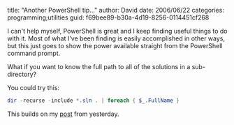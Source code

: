 
title: "Another PowerShell tip..."
author: David
date: 2006/06/22
categories: programming;utilities
guid: f69bee89-b30a-4d19-8256-0114451cf268

I can't help myself, PowerShell is great and I keep finding useful things to do with it. Most of what I've been finding is easily accomplished in other ways, but this just goes to show the power available straight from the PowerShell command prompt.

What if you want to know the full path to all of the solutions in a sub-directory?

You could try this:

```powershell
dir -recurse -include *.sln . | foreach { $_.FullName }
```
    
This builds on my [post](/blog/2006/06/21/why-i-love-powershell-part-i-dont-know/) from yesterday.

